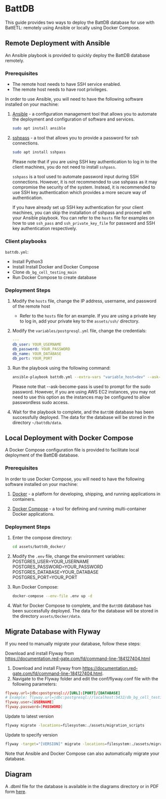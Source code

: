 # BattDB

This guide provides two ways to deploy the BattDB database for use with BattETL: remotely using Ansible or locally using Docker Compose.

## Remote Deployment with Ansible

An Ansible playbook is provided to quickly deploy the BattDB database remotely.

### Prerequisites

- The remote host needs to have SSH service enabled.
- The remote host needs to have root privileges.

In order to use Ansible, you will need to have the following software installed on your machine:

1. [Ansible](https://www.ansible.com) - a configuration management tool that allows you to automate the deployment and configuration of software and services.

    ```sh
    sudo apt install ansible
    ```

2. [sshpass](https://linux.die.net/man/1/sshpass) - a tool that allows you to provide a password for ssh connections.

    ```sh
    sudo apt install sshpass
    ```

    Please note that if you are using SSH key authentication to log in to the client machines, you do not need to install `sshpass`.

    `sshpass` is a tool used to automate password input during SSH connections. However, it is not recommended to use sshpass as it may compromise the security of the system. Instead, it is recommended to use SSH key authentication which provides a more secure way of authentication.

    If you have already set up SSH key authentication for your client machines, you can skip the installation of sshpass and proceed with your Ansible playbook. You can refer to the `hosts` file for examples on how to use `ssh_pass` and `ssh_private_key_file` for password and SSH key authentication respectively.

### Client playbooks

`battdb.yml`:

- Install Python3
- Install Install Docker and Docker Compose
- Clone `db_bg_cell_testing_main`
- Run Docker Compose to create database

### Deployment Steps

1. Modify the `hosts` file, change the IP address, username, and password of the remote host
   - Refer to the `hosts` file for an example. If you are using a private key to log in, add your private key to the `assets/ssh/` directory.

2. Modify the `variables/postgresql.yml` file, change the credentials:

    ```yaml
    ---
    db_user: YOUR_USERNAME
    db_password: YOUR_PASSWORD
    db_name: YOUR_DATABASE
    db_port: YOUR_PORT
    ```

3. Run the playbook using the following command:

    ```sh
    ansible-playbook battdb.yml --extra-vars "variable_host=dev" --ask-become-pass
    ```

    Please note that --ask-become-pass is used to prompt for the sudo password. However, if you are using AWS EC2 instances, you may not need to use this option as the instances may be configured to allow passwordless sudo access.

4. Wait for the playbook to complete, and the `BattDB` database has been successfully deployed. The data for the database will be stored in the directory `~/battdb/data`.

## Local Deployment with Docker Compose

A Docker Compose configuration file is provided to facilitate local deployment of the BattDB database.

### Prerequisites

In order to use Docker Compose, you will need to have the following software installed on your machine:

1. [Docker](https://www.docker.com) - a platform for developing, shipping, and running applications in containers.

2. [Docker Compose](https://docs.docker.com/compose) - a tool for defining and running multi-container Docker applications.

### Deployment Steps

1. Enter the compose directory:

    ```sh
    cd assets/battdb_docker/
    ```

2. Modify the `.env` file, change the environment variables:  
    POSTGRES_USER=YOUR_USERNAME  
    POSTGRES_PASSWORD=YOUR_PASSWORD  
    POSTGRES_DATABASE=YOUR_DATABASE  
    POSTGRES_PORT=YOUR_PORT  

3. Run Docker Compose:

    ```sh
    docker-compose --env-file .env up -d
    ```

4. Wait for Docker Compose to complete, and the `BattDB` database has been successfully deployed. The data for the database will be stored in the directory `assets/Docker/data`.

## Migrate Database with Flyway

If you need to manually migrate your database, follow these steps:

Download and install Flyway from  
<https://documentation.red-gate.com/fd/command-line-184127404.html>

1. Download and install Flyway from <https://documentation.red-gate.com/fd/command-line-184127404.html>.
2. Navigate to the Flyway folder and edit the conf/flyway.conf file with the following parameters:

```conf
flyway.url=jdbc:postgresql://[URL]:[PORT]/[DATABASE]
# Example: flyway.url=jdbc:postgresql://localhost:5432/db_bg_cell_testing
flyway.user=[USERNAME]
flyway.password=[PASSWORD]
```

Update to latest version

```sh
flyway migrate -locations=filesystem:./assets/migration_scripts
```

Update to specify version

```sh
flyway -target="[VERSION]" migrate -locations=filesystem:./assets/migration_scripts
```

Note that Ansible and Docker Compose can also automatically migrate your database.

## Diagram

A .dbml file for the database is available in the diagrams directory or in PDF form [here](diagrams/db_bg_cell_testing.pdf).